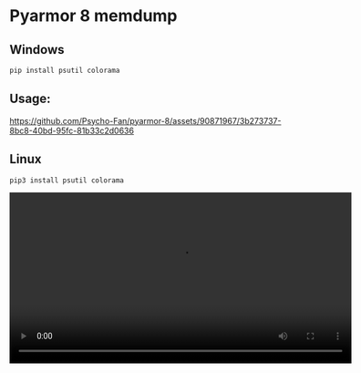 # Pyarmor 8 memdump

## Windows
```bash
pip install psutil colorama
```
## Usage:
https://github.com/Psycho-Fan/pyarmor-8/assets/90871967/3b273737-8bc8-40bd-95fc-81b33c2d0636



## Linux
```bash
pip3 install psutil colorama
```
<video width="600" controls>
  <source src="assets/video.mp4" type="video/mp4">
  Your browser does not support the video tag.
</video>
